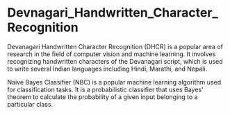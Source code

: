 # Devnagari_Handwritten_Character_Recognition
Devanagari Handwritten Character Recognition (DHCR) is a popular area of research in the field of computer vision and machine learning. It involves recognizing handwritten characters of the Devanagari script, which is used to write several Indian languages including Hindi, Marathi, and Nepali.

Naive Bayes Classifier (NBC) is a popular machine learning algorithm used for classification tasks. It is a probabilistic classifier that uses Bayes' theorem to calculate the probability of a given input belonging to a particular class.
